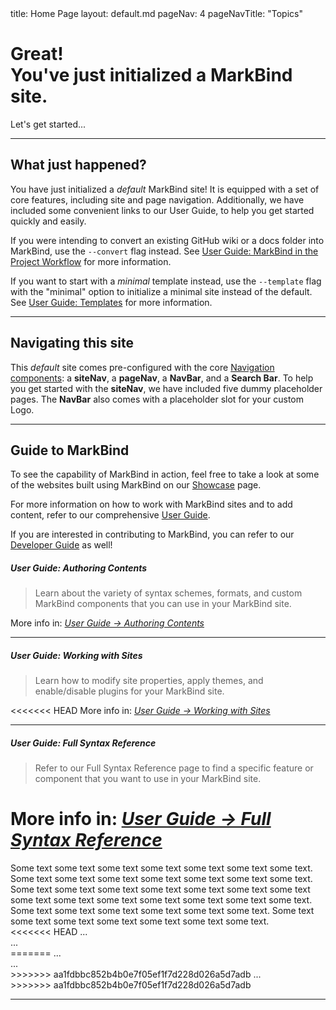 <frontmatter>
  title: Home Page
  layout: default.md
  pageNav: 4
  pageNavTitle: "Topics"
</frontmatter>

<br>

<div class="bg-primary text-white px-2 py-5 mb-4">
  <div class="container">
    <h1 class="display-5 no-index">Great!<br>You've just initialized a MarkBind site.</h1>
    <p class="lead">Let's get started...</p>
  </div>
</div>

---

## What just happened?

You have just initialized a _default_ MarkBind site! It is equipped with a set of core features, including site and page navigation. Additionally, we have included some convenient links to our User Guide, to help you get started quickly and easily.

<box type="tip">

If you were intending to convert an existing GitHub wiki or a docs folder into MarkBind, use the `--convert` flag instead. See <a href="https://markbind.org/userGuide/markBindInTheProjectWorkflow.html#converting-existing-project-documentation-wiki" target="_blank">User Guide: MarkBind in the Project Workflow</a> for more information.

If you want to start with a <tooltip content="i.e. without any content">_minimal_</tooltip> template instead, use the `--template` flag with the "minimal" option to initialize a minimal site instead of the default. See <a href="https://markbind.org/userGuide/templates.html" target="_blank">User Guide: Templates</a> for more information.

</box>

---

## Navigating this site

This _default_ site comes pre-configured with the core <a href="https://markbind.org/userGuide/components/navigation.html#navigation-components" target="_blank">Navigation components</a>: a <tooltip content="Site Navigation">**siteNav**</tooltip>, a <tooltip content="Page Navigation">**pageNav**</tooltip>, a <tooltip content="Navigation Bar">**NavBar**</tooltip>, and a **Search Bar**. To help you get started with the **siteNav**, we have included <tooltip content="Topic 1, Topic 2, Topic 3, Topic 3a, Topic 3b">five dummy placeholder pages</tooltip>. The **NavBar** also comes with a placeholder slot for your custom Logo.

---

## Guide to MarkBind

To see the capability of MarkBind in action, feel free to take a look at some of the websites built using MarkBind on our <a href="https://markbind.org/showcase.html" target="_blank">Showcase</a> page. 

For more information on how to work with MarkBind sites and to add content, refer to our comprehensive <a href="https://markbind.org/userGuide/gettingStarted.html" target="_blank">User Guide</a>. 

<box type="info">

If you are interested in contributing to MarkBind, you can refer to our <a href="https://markbind.org/devdocs/devGuide/devGuide.html" target="_blank">Developer Guide</a> as well!

</box>

<panel header="**Good starting points in our User Guide**" expanded no-close>

##### **User Guide: Authoring Contents**

> Learn about the variety of syntax schemes, formats, and custom MarkBind components that you can use in your MarkBind site.

More info in: _<a href="https://markbind.org/userGuide/authoringContents.html" target="_blank">User Guide → Authoring Contents</a>_

---

##### **User Guide: Working with Sites**

> Learn how to modify site properties, apply themes, and enable/disable plugins for your MarkBind site.

<<<<<<< HEAD
More info in: _<a href="https://markbind.org/userGuide/workingWithSites.html" target="_blank">User Guide → Working with Sites</a>_

---

##### **User Guide: Full Syntax Reference**

> Refer to our Full Syntax Reference page to find a specific feature or component that you want to use in your MarkBind site.

More info in: _<a href="https://markbind.org/userGuide/fullSyntaxReference.html" target="_blank">User Guide → Full Syntax Reference</a>_
=======
<panel header="Expandable panel" type="info">
  Some text some text some text some text some text some text some text. Some text some text some text some text some text some text some text. Some text some text some text some text some text some text some text some text some text some text some text some text some text some text. Some text some text some text some text some text some text. Some text some text some text some text some text some text some text.
</panel>
<br>
<panel header="Expanded panel on load" type="info" expanded>
<<<<<<< HEAD
  ...
</panel>
<br>
<panel header="Expanded panel header" alt="Minimized panel header" type="success" minimized>
  ...
</panel>
<br>
=======
  ...
</panel>
<br>
<panel header="Expanded panel header" alt="Minimized panel header" type="success" minimized>
  ...
</panel>
<br>
>>>>>>> aa1fdbbc852b4b0e7f05ef1f7d228d026a5d7adb
<panel header="Expanded panel header" alt="Minimized panel header" type="seamless">
  ...
</panel>
<br>
>>>>>>> aa1fdbbc852b4b0e7f05ef1f7d228d026a5d7adb

</panel>

---
